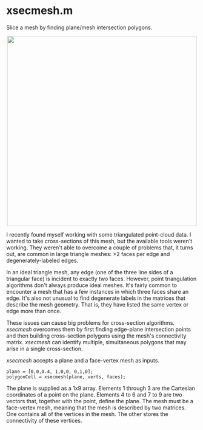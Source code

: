 # xsecmesh.m

Slice a mesh by finding plane/mesh intersection polygons.

<div align="center"><img src="https://cloud.githubusercontent.com/assets/3694352/12079360/6135256e-b1fb-11e5-9bff-b25f6ef01555.png" style="width: 500px;"/></div>

I recently found myself working with some triangulated point-cloud data. 
I wanted to take cross-sections of this mesh, but the available tools weren't 
working. They weren't able to overcome a couple of problems that, it turns out, 
are common in large triangle meshes: >2 faces per edge and 
degenerately-labeled edges. 

In an ideal triangle mesh, any edge (one of the three line sides of a 
triangular face) is incident to exactly two faces. However, point 
triangulation algorithms don't always produce ideal meshes. It's fairly 
common to encounter a mesh that has a few instances in which three faces 
share an edge. It's also not unusual to find degenerate labels in the matrices that 
describe the mesh geometry. That is, they have listed the same vertex or edge 
more than once.

These issues can cause big problems for cross-section algorithms. 
*xsecmesh* overcomes them by first finding edge-plane intersection points and 
then building cross-section polygons using the mesh's connectivity matrix. 
*xsecmesh* can identify multiple, simultaneous polygons that may 
arise in a single cross-section.

*xsecmesh* accepts a plane and a face-vertex mesh as inputs. 

````
plane = [0,0,0.4, 1,0,0, 0,1,0];
polygonCell = xsecmesh(plane, verts, faces);
````

The plane is supplied as a 1x9 
array. Elements 1 through 3 are the Cartesian coordinates of a point on the 
plane. Elements 4 to 6 and 7 to 9 are two vectors that, together with the point, 
define the plane. The mesh must be a face-vertex mesh, meaning that the mesh is 
described by two matrices. One contains all of the vertices in the mesh. The 
other stores the connectivity of these vertices.
